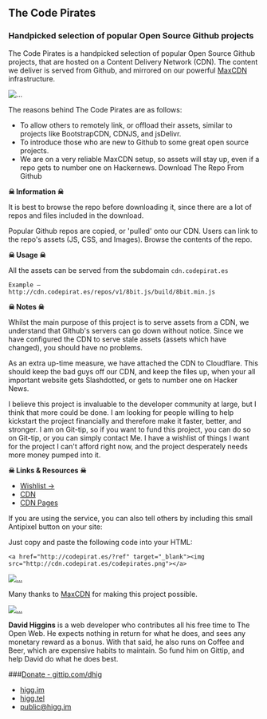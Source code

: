 ## The Code Pirates

### Handpicked selection of popular Open Source Github projects

The Code Pirates is a handpicked selection of popular Open Source Github projects, that are hosted on a Content Delivery Network (CDN). The content we deliver is served from Github, and mirrored on our powerful [MaxCDN](http://maxcdn.com/) infrastructure.

![...](http://f.cl.ly/items/0D0W2n3X453W3z2I0V0u/img.jpg "...") 

The reasons behind The Code Pirates are as follows:

* To allow others to remotely link, or offload their assets, similar to projects like BootstrapCDN, CDNJS, and jsDelivr.
* To introduce those who are new to Github to some great open source projects.
* We are on a very reliable MaxCDN setup, so assets will stay up, even if a repo gets to number one on Hackernews.
Download The Repo From Github

__☠ Information ☠__

It is best to browse the repo before downloading it, since there are a lot of repos and files included in the download.

Popular Github repos are copied, or 'pulled' onto our CDN.
Users can link to the repo's assets (JS, CSS, and Images).
 Browse the contents of the repo.

__☠ Usage ☠__

All the assets can be served from the subdomain `cdn.codepirat.es`

    Example ―
    http://cdn.codepirat.es/repos/v1/8bit.js/build/8bit.min.js
    
__☠ Notes ☠__

Whilst the main purpose of this project is to serve assets from a CDN, we understand that Github's servers can go down without notice. Since we have configured the CDN to serve stale assets (assets which have changed), you should have no problems.

As an extra up-time measure, we have attached the CDN to Cloudflare. This should keep the bad guys off our CDN, and keep the files up, when your all important website gets Slashdotted, or gets to number one on Hacker News.

I believe this project is invaluable to the developer community at large, but I think that more could be done. I am looking for people willing to help kickstart the project financially and therefore make it faster, better, and stronger. I am on Git-tip, so if you want to fund this project, you can do so on Git-tip, or you can simply contact Me. I have a wishlist of things I want for the project I can't afford right now, and the project desperately needs more money pumped into it.

__☠ Links & Resources ☠__

- [Wishlist →](https://github.com/dhig/codepirat.es/wiki/The-Github-Pirates-Wishlist)
- [CDN](http://cdn.codepirat.es/)
- [CDN Pages](http://cdn.codepirat.es/repos/)

If you are using the service, you can also tell others by including this small Antipixel button on your site:

Just copy and paste the following code into your HTML:

    <a href="http://codepirat.es/?ref" target="_blank"><img src="http://cdn.codepirat.es/codepirates.png"></a>
    
[![...](http://f.cl.ly/items/3K2u0N3Z2y1U341r1i1m/maxcdn.png "...")](http://maxcdn.com/)

Many thanks to [MaxCDN](http://maxcdn.com/) for making this project possible.

[![...](http://f.cl.ly/items/42161a2n23111o2F2O0t/tip.png "Fund me on Gittip")](https://www.gittip.com/dhig/)

__David Higgins__ is a web developer who contributes all his free time to The Open Web. He expects nothing in return for what he does, and sees any monetary reward as a bonus. With that said, he also runs on Coffee and Beer, which are expensive habits to maintain. So fund him on Gittip, and help David do what he does best.

###[Donate - gittip.com/dhig](https://www.gittip.com/dhig/)

- [higg.im](http://higg.im/)
- [higg.tel](http://higg.tel/)
- [public@higg.im](mailto:public@higg.im)
    
